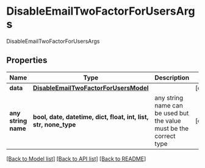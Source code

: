 # DisableEmailTwoFactorForUsersArgs

DisableEmailTwoFactorForUsersArgs

## Properties
Name | Type | Description | Notes
------------ | ------------- | ------------- | -------------
**data** | [**DisableEmailTwoFactorForUsersModel**](DisableEmailTwoFactorForUsersModel.md) |  | [optional] 
**any string name** | **bool, date, datetime, dict, float, int, list, str, none_type** | any string name can be used but the value must be the correct type | [optional]

[[Back to Model list]](../README.md#documentation-for-models) [[Back to API list]](../README.md#documentation-for-api-endpoints) [[Back to README]](../README.md)


